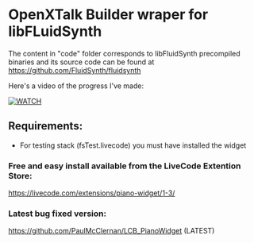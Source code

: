# OpenXTalk Builder wraper for libFLuidSynth

The content in "code" folder  corresponds to libFluidSynth precompiled binaries and its source code can be found at https://github.com/FluidSynth/fluidsynth

Here's a video of the progress I've made:

[![WATCH](https://i.ytimg.com/vi/psR1dJ0PiNA/default.jpg)](https://youtu.be/psR1dJ0PiNA "Demo Video")

## Requirements:
 * For testing stack (fsTest.livecode) you must have installed the widget
### Free and easy install available from the LiveCode Extention Store:
https://livecode.com/extensions/piano-widget/1-3/
### Latest bug fixed version:
https://github.com/PaulMcClernan/LCB_PianoWidget (LATEST)

